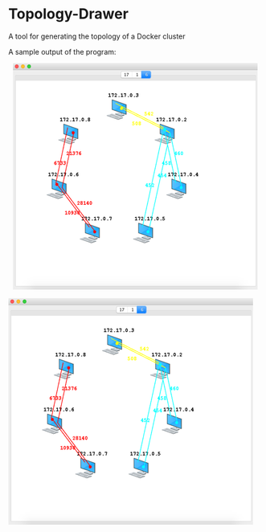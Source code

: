 # Topology-Drawer
A tool for generating the topology of a Docker cluster

A sample output of the program:

<p align="center"> 
<img src="sampleoutput.png">
</p>

![topology](./sampleoutput.png)
